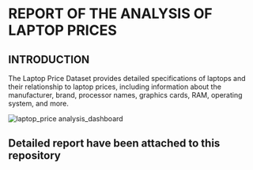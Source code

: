 
# REPORT OF THE ANALYSIS OF LAPTOP PRICES
## INTRODUCTION
The Laptop Price Dataset provides detailed specifications of laptops and their relationship to laptop prices, including information about the manufacturer, brand, processor names, graphics cards, RAM, operating system, and more.

![laptop_price analysis_dashboard](https://github.com/user-attachments/assets/d5e6bc3f-648e-481d-852f-d615007b8bfe)

## Detailed report have been attached to this repository
